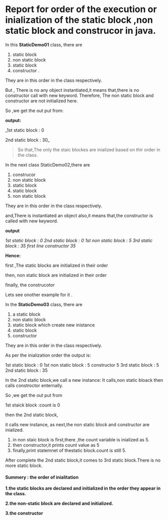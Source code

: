 # Report for order of the execution or inialization of the static block ,non static block and construcor in java.

In this **StaticDemo01** class, there are 
1. static block
2. non static block
3. static block
4. constructor .


They are in this order in the class respectively.

But , There is no any object instantiated,it means that,there is no constructor call with new keyword.
Therefore, The non static block and constructor are not initialized here.


So ,we get the out put from:


**output:**

_1st static block : 0

2nd static block : 30_



>So that,The only the staic blockes are inialized based on thir order in the class.


In the next class StaticDemo02,there are
1. construcor
2. non static block
3. static block
4. static block
5. non static block

They are in this order in the class respectively.

and,There is instantiated an object also,it means that,the  constructor is  called with new keyword.

**output**

_1st static block : 0
2nd static block : 0
1st non static block : 5
3rd static block : 35
first line constructor 35_


**Hence:**

first ,The static blocks are initialized in their order

then, non static block are initialized in their order

finally, the construcotor


Lets see onother example for it .

In the **StaticDemo03** class, there are 
1. a static block
2. non static block
3. static block which create new inistance
4. static block 
5. constructor


They are in this order in the class respectively.

As per the inialization order the output is:

1st static block : 0
1st non static block : 5
constructor 5
3rd static block : 5
2nd static block : 35

In the 2nd static block,we call a new instance:
It calls,non static bloack then calls constroctor enternally.

So ,we get the out put from 

1st staick block :count is 0

then the 2nd static block,

it calls new instance,
as next,the non static block and constructor are inialized.

1. in non staic block is first,there ,the count variable is inialized as 5.
2. then constructor,it prints count value as 5 
3. finally,print statemnet of thestatic block.count is still 5.

After complete the 2nd static block,it comes to 3rd static block.There is no more static block.


#### Summery : the order of inialitation


 **1.the static blocks are declared and initialized in the order they appear in the class.**

 **2.the non-static block are declared and initialized.**
 
 **3.the constructor**

